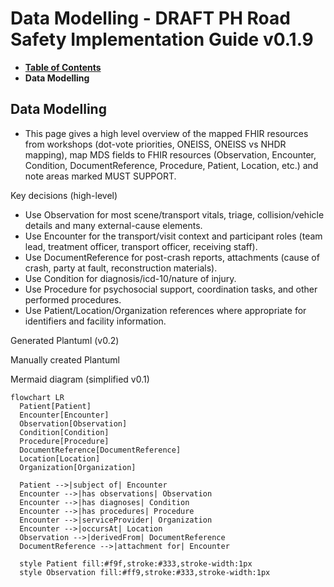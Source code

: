 # Data Modelling - DRAFT PH Road Safety Implementation Guide v0.1.9

* [**Table of Contents**](toc.md)
* **Data Modelling**

## Data Modelling

* This page gives a high level overview of the mapped FHIR resources from workshops (dot-vote priorities, ONEISS, ONEISS vs NHDR mapping), map MDS fields to FHIR resources (Observation, Encounter, Condition, DocumentReference, Procedure, Patient, Location, etc.) and note areas marked MUST SUPPORT.

Key decisions (high-level)

* Use Observation for most scene/transport vitals, triage, collision/vehicle details and many external-cause elements.
* Use Encounter for the transport/visit context and participant roles (team lead, treatment officer, transport officer, receiving staff).
* Use DocumentReference for post-crash reports, attachments (cause of crash, party at fault, reconstruction materials).
* Use Condition for diagnosis/icd-10/nature of injury.
* Use Procedure for psychosocial support, coordination tasks, and other performed procedures.
* Use Patient/Location/Organization references where appropriate for identifiers and facility information.

Generated Plantuml (v0.2)

Manually created Plantuml

Mermaid diagram (simplified v0.1)

```
flowchart LR
  Patient[Patient]
  Encounter[Encounter]
  Observation[Observation]
  Condition[Condition]
  Procedure[Procedure]
  DocumentReference[DocumentReference]
  Location[Location]
  Organization[Organization]

  Patient -->|subject of| Encounter
  Encounter -->|has observations| Observation
  Encounter -->|has diagnoses| Condition
  Encounter -->|has procedures| Procedure
  Encounter -->|serviceProvider| Organization
  Encounter -->|occursAt| Location
  Observation -->|derivedFrom| DocumentReference
  DocumentReference -->|attachment for| Encounter

  style Patient fill:#f9f,stroke:#333,stroke-width:1px
  style Observation fill:#ff9,stroke:#333,stroke-width:1px

```

